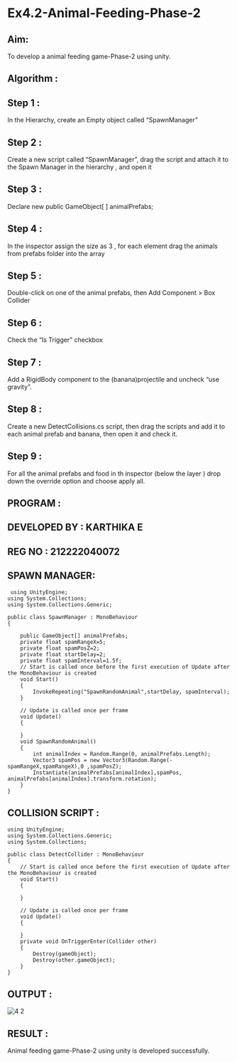 # Ex4.2-Animal-Feeding-Phase-2
## Aim:
To develop a animal feeding game-Phase-2 using unity.
## Algorithm :
## Step 1 :
In the Hierarchy, create an Empty object called “SpawnManager”

## Step 2 :
Create a new script called “SpawnManager”, drag the script and attach it to the Spawn Manager in the hierarchy , and open it

## Step 3 :
Declare new public GameObject[ ] animalPrefabs;

## Step 4 :
In the inspector assign the size as 3 , for each element drag the animals from prefabs folder into the array

## Step 5 :
Double-click on one of the animal prefabs, then Add Component > Box Collider

## Step 6 :
Check the “Is Trigger” checkbox

## Step 7 :
Add a RigidBody component to the (banana)projectile and uncheck “use gravity”.

## Step 8 :
Create a new DetectCollisions.cs script, then drag the scripts and add it to each animal prefab and banana, then open it and check it.

## Step 9 :
For all the animal prefabs and food in th inspector (below the layer ) drop down the override option and choose apply all.

## PROGRAM :
## DEVELOPED BY : KARTHIKA E
## REG NO : 212222040072

## SPAWN MANAGER:
```
 using UnityEngine;
using System.Collections;
using System.Collections.Generic;

public class SpawnManager : MonoBehaviour
{

    public GameObject[] animalPrefabs;
    private float spamRangeX=5;
    private float spamPosZ=2;
    private float startDelay=2;
    private float spamInterval=1.5f;
    // Start is called once before the first execution of Update after the MonoBehaviour is created
    void Start()
    {
        InvokeRepeating("SpawnRandomAnimal",startDelay, spamInterval);
    }

    // Update is called once per frame
    void Update()
    {
        
    }
    void SpawnRandomAnimal()
    {
        int animalIndex = Random.Range(0, animalPrefabs.Length);
        Vector3 spamPos = new Vector3(Random.Range(-spamRangeX,spamRangeX),0 ,spamPosZ);
        Instantiate(animalPrefabs[animalIndex],spamPos, animalPrefabs[animalIndex].transform.rotation);
    }
}
```
## COLLISION SCRIPT :
```
using UnityEngine;
using System.Collections.Generic;
using System.Collections;

public class DetectCollider : MonoBehaviour
{
    // Start is called once before the first execution of Update after the MonoBehaviour is created
    void Start()
    {
        
    }

    // Update is called once per frame
    void Update()
    {
        
    }
    private void OnTriggerEnter(Collider other)
    {
        Destroy(gameObject);
        Destroy(other.gameObject);
    }
}

```
## OUTPUT :
![4 2](https://github.com/user-attachments/assets/da020c15-c6d4-47b6-be50-e733806a5f16)

## RESULT :
Animal feeding game-Phase-2 using unity is developed successfully.






















